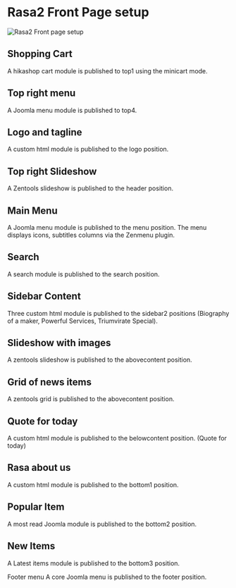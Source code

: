 Rasa2 Front Page setup
====
![Rasa2 Front page setup](http://localhost:8888/builder/joomla-template/data/rasa/images/frontpage/Rasa2-frontpage.jpg 'Rasa2 Frontpage setup')

Shopping Cart
---
A hikashop cart module is published to top1 using the minicart mode.

Top right menu
---
A Joomla menu module is published to top4.

Logo and tagline
---
A custom html module is published to the logo position.

Top right Slideshow
---
A Zentools slideshow is published to the header position.

Main Menu
---
A Joomla menu module is published to the menu position. The menu displays icons, subtitles columns via the Zenmenu plugin.

Search
---
A search module is published to the search position.

Sidebar Content
----
Three custom html module is published to the sidebar2 positions (Biography of a maker, Powerful Services, Triumvirate Special).

Slideshow with images
---
A zentools slideshow is published to the abovecontent position.

Grid of news items
---
A zentools grid is published to the abovecontent position.

Quote for today
---
A custom html module is published to the belowcontent position. (Quote for today)

Rasa about us
---
A custom html module is published to the bottom1 position.

Popular Item
---
A most read Joomla module is published to the bottom2 position.

New Items
---
A Latest items module is published to the bottom3 position.

Footer menu
A core Joomla menu is published to the footer position.